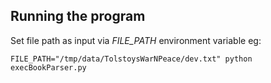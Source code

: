 ## Running the program
Set file path as input via *FILE_PATH* environment variable eg:

```
FILE_PATH="/tmp/data/TolstoysWarNPeace/dev.txt" python execBookParser.py
```
